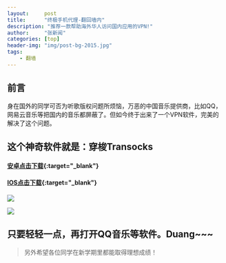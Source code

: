 ```yaml
---
layout:     post
title:      "终极手机代理-翻回墙内"
description: "推荐一款帮助海外华人访问国内应用的VPN!"
author:     "张新闻"
categories: [top]
header-img: "img/post-bg-2015.jpg"
tags:
    - 翻墙
---
```


## 前言

身在国外的同学可否为听歌版权问题所烦恼，万恶的中国音乐提供商，比如QQ，网易云音乐等把国内的音乐都屏蔽了。但如今终于出来了一个VPN软件，完美的解决了这个问题。

## 这个神奇软件就是：穿梭Transocks

#### [安卓点击下载](https://play.google.com/store/apps/details?id=com.fobwifi.transocks&hl=en){:target="_blank"} 

#### [IOS点击下载](https://itunes.apple.com/us/app/%E7%A9%BF%E6%A2%ADtransocks-%E4%B8%80%E6%AC%BE%E5%B8%AE%E5%8A%A9%E6%B5%B7%E5%A4%96%E5%8D%8E%E4%BA%BA%E8%AE%BF%E9%97%AE%E5%9B%BD%E5%86%85%E5%BA%94%E7%94%A8%E7%9A%84vpn/id1171836473?mt=8){:target="_blank"} 

![]({{site.baseurl}}/img/in-post/transocks/transocks1.png)

![]({{site.baseurl}}/img/in-post/transocks/transocks2.png)


## 只要轻轻一点，再打开QQ音乐等软件。Duang~~~


> 另外希望各位同学在新学期里都能取得理想成绩！








